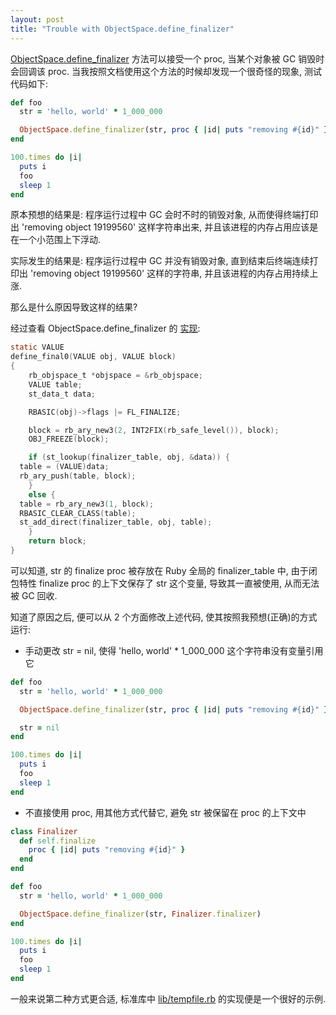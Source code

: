 ```yaml
---
layout: post
title: "Trouble with ObjectSpace.define_finalizer"
---
```


[ObjectSpace.define_finalizer](http://ruby-doc.org/core-2.1.4/ObjectSpace.html#method-c-define_finalizer) 方法可以接受一个 proc, 当某个对象被 GC 销毁时会回调该 proc. 当我按照文档使用这个方法的时候却发现一个很奇怪的现象, 测试代码如下:

```ruby
def foo
  str = 'hello, world' * 1_000_000

  ObjectSpace.define_finalizer(str, proc { |id| puts "removing #{id}" })
end

100.times do |i|
  puts i
  foo
  sleep 1
end
```

原本预想的结果是: 程序运行过程中 GC 会时不时的销毁对象, 从而使得终端打印出 'removing object 19199560' 这样字符串出来, 并且该进程的内存占用应该是在一个小范围上下浮动.

实际发生的结果是: 程序运行过程中 GC 并没有销毁对象, 直到结束后终端连续打印出 'removing object 19199560' 这样的字符串, 并且该进程的内存占用持续上涨.

那么是什么原因导致这样的结果?

经过查看 ObjectSpace.define\_finalizer 的 [实现](https://github.com/ruby/ruby/blob/trunk/gc.c#L2350):

```c
static VALUE
define_final0(VALUE obj, VALUE block)
{
    rb_objspace_t *objspace = &rb_objspace;
    VALUE table;
    st_data_t data;

    RBASIC(obj)->flags |= FL_FINALIZE;

    block = rb_ary_new3(2, INT2FIX(rb_safe_level()), block);
    OBJ_FREEZE(block);

    if (st_lookup(finalizer_table, obj, &data)) {
  table = (VALUE)data;
  rb_ary_push(table, block);
    }
    else {
  table = rb_ary_new3(1, block);
  RBASIC_CLEAR_CLASS(table);
  st_add_direct(finalizer_table, obj, table);
    }
    return block;
}
```

可以知道, str 的 finalize proc 被存放在 Ruby 全局的 finalizer\_table 中, 由于闭包特性 finalize proc 的上下文保存了 str 这个变量, 导致其一直被使用, 从而无法被 GC 回收.

知道了原因之后, 便可以从 2 个方面修改上述代码, 使其按照我预想(正确)的方式运行:

* 手动更改 str = nil, 使得 'hello, world' * 1\_000\_000 这个字符串没有变量引用它

```ruby
def foo
  str = 'hello, world' * 1_000_000

  ObjectSpace.define_finalizer(str, proc { |id| puts "removing #{id}" })

  str = nil
end

100.times do |i|
  puts i
  foo
  sleep 1
end
```

* 不直接使用 proc, 用其他方式代替它, 避免 str 被保留在 proc 的上下文中

```ruby
class Finalizer
  def self.finalize
    proc { |id| puts "removing #{id}" }
  end
end

def foo
  str = 'hello, world' * 1_000_000

  ObjectSpace.define_finalizer(str, Finalizer.finalizer)
end

100.times do |i|
  puts i
  foo
  sleep 1
end
```

一般来说第二种方式更合适, 标准库中 [lib/tempfile.rb](https://github.com/ruby/ruby/blob/trunk/lib/tempfile.rb#L131) 的实现便是一个很好的示例.

